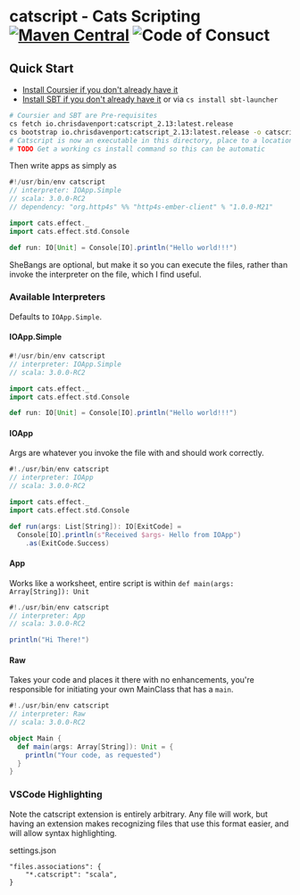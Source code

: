 # catscript - Cats Scripting [![Maven Central](https://maven-badges.herokuapp.com/maven-central/io.chrisdavenport/catscript_2.12/badge.svg)](https://maven-badges.herokuapp.com/maven-central/io.chrisdavenport/catscript_2.12) ![Code of Consuct](https://img.shields.io/badge/Code%20of%20Conduct-Scala-blue.svg)



## Quick Start

- [Install Coursier if you don't already have it](https://get-coursier.io/docs/cli-installation.html#native-launcher)
- [Install SBT if you don't already have it](https://www.scala-sbt.org/release/docs/Installing-sbt-on-Mac.html) or via `cs install sbt-launcher`

```sh
# Coursier and SBT are Pre-requisites
cs fetch io.chrisdavenport:catscript_2.13:latest.release
cs bootstrap io.chrisdavenport:catscript_2.13:latest.release -o catscript
# Catscript is now an executable in this directory, place to a location on $PATH
# TODO Get a working cs install command so this can be automatic
```

Then write apps as simply as

```scala
#!/usr/bin/env catscript
// interpreter: IOApp.Simple
// scala: 3.0.0-RC2
// dependency: "org.http4s" %% "http4s-ember-client" % "1.0.0-M21"

import cats.effect._
import cats.effect.std.Console

def run: IO[Unit] = Console[IO].println("Hello world!!!")
```

SheBangs are optional, but make it so you can execute the files, rather than invoke
the interpreter on the file, which I find useful.

### Available Interpreters

Defaults to `IOApp.Simple`.

#### IOApp.Simple

```scala
#!/usr/bin/env catscript
// interpreter: IOApp.Simple
// scala: 3.0.0-RC2

import cats.effect._
import cats.effect.std.Console

def run: IO[Unit] = Console[IO].println("Hello world!!!")
```

#### IOApp

Args are whatever you invoke the file with and should work correctly.

```scala
#!./usr/bin/env catscript
// interpreter: IOApp
// scala: 3.0.0-RC2

import cats.effect._
import cats.effect.std.Console

def run(args: List[String]): IO[ExitCode] = 
  Console[IO].println(s"Received $args- Hello from IOApp")
    .as(ExitCode.Success)
```

#### App

Works like a worksheet, entire script is within `def main(args: Array[String]): Unit`

```scala
#!./usr/bin/env catscript
// interpreter: App
// scala: 3.0.0-RC2

println("Hi There!")
```

#### Raw

Takes your code and places it there with no enhancements, you're responsible
for initiating your own MainClass that has a `main`.

```scala
#!./usr/bin/env catscript
// interpreter: Raw
// scala: 3.0.0-RC2

object Main {
  def main(args: Array[String]): Unit = {
    println("Your code, as requested")
  }
}
```

### VSCode Highlighting

Note the catscript extension is entirely arbitrary. Any file will work, but having an extension
makes recognizing files that use this format easier, and will allow syntax highlighting.

settings.json
```
"files.associations": {
    "*.catscript": "scala",
}
```